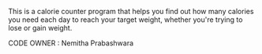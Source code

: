 This is a calorie counter program that helps you find out how many calories you need each day to reach your target weight, whether you're trying to lose or gain weight.

CODE OWNER : Nemitha Prabashwara
